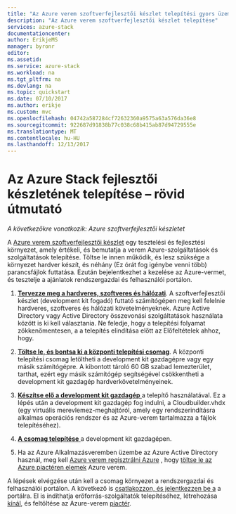 ```yaml
---
title: "Az Azure verem szoftverfejlesztői készlet telepítési gyors üzembe helyezés |} Microsoft Docs"
description: "Az Azure verem szoftverfejlesztői készlet telepítése"
services: azure-stack
documentationcenter: 
author: ErikjeMS
manager: byronr
editor: 
ms.assetid: 
ms.service: azure-stack
ms.workload: na
ms.tgt_pltfrm: na
ms.devlang: na
ms.topic: quickstart
ms.date: 07/10/2017
ms.author: erikje
ms.custom: mvc
ms.openlocfilehash: 04742a587284cf72632360a9575a63a576da36e8
ms.sourcegitcommit: 922687d91838b77c038c68b415ab87d94729555e
ms.translationtype: MT
ms.contentlocale: hu-HU
ms.lasthandoff: 12/13/2017
---
```

# <a name="azure-stack-development-kit-deployment-quickstart"></a>Az Azure Stack fejlesztői készletének telepítése – rövid útmutató

*A következőkre vonatkozik: Azure szoftverfejlesztői készletet*

A [Azure verem szoftverfejlesztői készlet](azure-stack-poc.md) egy tesztelési és fejlesztési környezet, amely értékeli, és bemutatja a verem Azure-szolgáltatások és szolgáltatások telepítése. Töltse le innen működik, és lesz szüksége a környezet hardver készít, és néhány (Ez órát fog igénybe venni több) parancsfájlok futtatása. Ezután bejelentkezhet a kezelése az Azure-vermet, és tesztelje a ajánlatok rendszergazdai és felhasználói portálon. 

1. [**Tervezze meg a hardveres, szoftveres és hálózati**](azure-stack-deploy.md). A szoftverfejlesztői készlet (development kit fogadó) futtató számítógépen meg kell felelnie hardveres, szoftveres és hálózati követelményeknek. Azure Active Directory vagy Active Directory összevonási szolgáltatások használata között is ki kell választania. Ne feledje, hogy a telepítési folyamat zökkenőmentesen, a a telepítés elindítása előtt az Előfeltételek ahhoz, hogy. 

2. [**Töltse le, és bontsa ki a központi telepítési csomag**](azure-stack-run-powershell-script.md#download-and-extract-the-development-kit). A központi telepítési csomag letöltheti a development kit gazdagépre vagy egy másik számítógépre. A kibontott tároló 60 GB szabad lemezterület, tarthat, ezért egy másik számítógép segítségével csökkentheti a development kit gazdagép hardverkövetelményeinek.

3. [**Készítse elő a development kit gazdagép** ](azure-stack-run-powershell-script.md) a telepítő használatával. Ez a lépés után a development kit gazdagép fog indulni, a Cloudbuilder.vhdx (egy virtuális merevlemez-meghajtóról, amely egy rendszerindításra alkalmas operációs rendszer és az Azure-verem tartalmazza a fájlok telepítéséhez).

4. [**A csomag telepítése** ](azure-stack-run-powershell-script.md) a development kit gazdagépen.

5. Ha az Azure Alkalmazásveremben üzembe az Azure Active Directory használ, meg kell [Azure verem regisztrálni Azure](azure-stack-register.md) , hogy [töltse le az Azure piactéren elemek](azure-stack-download-azure-marketplace-item.md) Azure verem.

A lépések elvégzése után kell a csomag környezet a rendszergazdai és felhasználói portálon. A következő is [csatlakozzon, és jelentkezzen be a](azure-stack-connect-azure-stack.md) a portálra. El is indíthatja erőforrás-szolgáltatók telepítéséhez, létrehozása [kínál](azure-stack-key-features.md#regions-services-plans-offers-and-subscriptions), és feltöltése az Azure-verem [piactér](azure-stack-marketplace.md).

